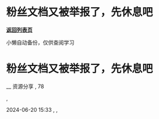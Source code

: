 # 粉丝文档又被举报了，先休息吧

[**返回列表页**](/gzh/懒人手册)

小懒自动备份，仅供查阅学习

# 粉丝文档又被举报了，先休息吧

__ 资源分享 , 78

,

2024-06-20 15:33 , ,

